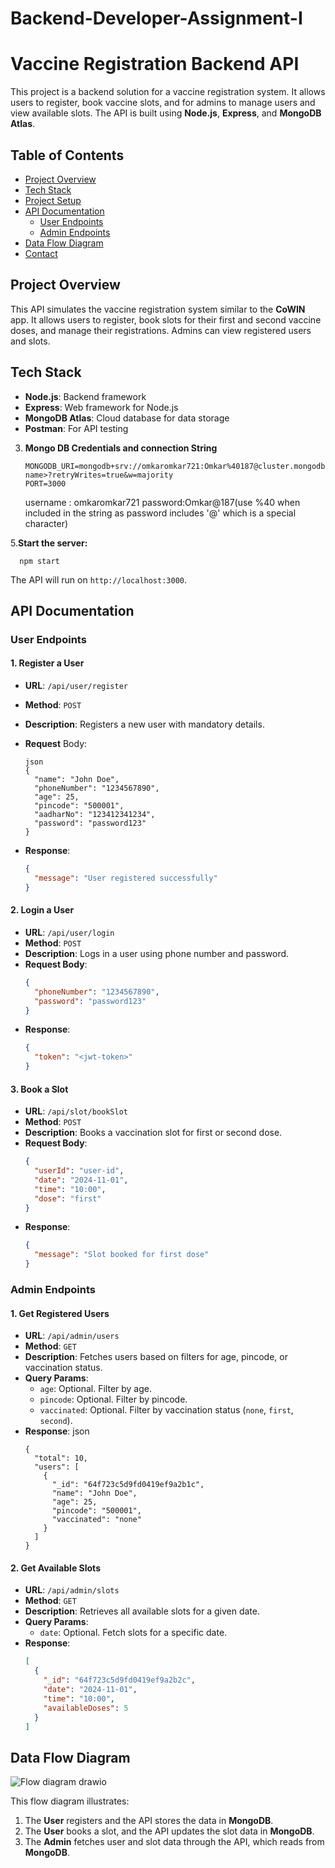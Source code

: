 # Backend-Developer-Assignment-I
# Vaccine Registration Backend API

This project is a backend solution for a vaccine registration system. It allows users to register, book vaccine slots, and for admins to manage users and view available slots. The API is built using **Node.js**, **Express**, and **MongoDB Atlas**.

## Table of Contents
- [Project Overview](#project-overview)
- [Tech Stack](#tech-stack)
- [Project Setup](#project-setup)
- [API Documentation](#api-documentation)
  - [User Endpoints](#user-endpoints)
  - [Admin Endpoints](#admin-endpoints)
- [Data Flow Diagram](#data-flow-diagram)
- [Contact](#contact)

## Project Overview

This API simulates the vaccine registration system similar to the **CoWIN** app. It allows users to register, book slots for their first and second vaccine doses, and manage their registrations. Admins can view registered users and slots.

## Tech Stack
- **Node.js**: Backend framework
- **Express**: Web framework for Node.js
- **MongoDB Atlas**: Cloud database for data storage
- **Postman**: For API testing

3. **Mongo DB Credentials and connection String**
   ```env
   MONGODB_URI=mongodb+srv://omkaromkar721:Omkar%40187@cluster.mongodb.net/<database-name>?retryWrites=true&w=majority
   PORT=3000
   ```
   username : omkaromkar721
   password:Omkar@187(use %40 when included in the string as password includes '@' which is a special character)

5.**Start the server:**
 ```
   npm start
```
   The API will run on `http://localhost:3000`.

## API Documentation

### User Endpoints

#### 1. **Register a User**
   - **URL**: `/api/user/register`
   - **Method**: `POST`
   - **Description**: Registers a new user with mandatory details.
   - **Request** Body:
     ```
     json
     {
       "name": "John Doe",
       "phoneNumber": "1234567890",
       "age": 25,
       "pincode": "500001",
       "aadharNo": "123412341234",
       "password": "password123"
     }
     ```

   - **Response**: 
     ```json
     {
       "message": "User registered successfully"
     }
     ```

#### 2. **Login a User**
   - **URL**: `/api/user/login`
   - **Method**: `POST`
   - **Description**: Logs in a user using phone number and password.
   - **Request Body**:
     ```json
     {
       "phoneNumber": "1234567890",
       "password": "password123"
     }
     ```
   - **Response**:
     ```json
     {
       "token": "<jwt-token>"
     }
     ```

#### 3. **Book a Slot**
   - **URL**: `/api/slot/bookSlot`
   - **Method**: `POST`
   - **Description**: Books a vaccination slot for first or second dose.
   - **Request Body**:
     ```json
     {
       "userId": "user-id",
       "date": "2024-11-01",
       "time": "10:00",
       "dose": "first"
     }
     ```
   - **Response**:
     ```json
     {
       "message": "Slot booked for first dose"
     }
     ```

### Admin Endpoints

#### 1. **Get Registered Users**
   - **URL**: `/api/admin/users`
   - **Method**: `GET`
   - **Description**: Fetches users based on filters for age, pincode, or vaccination status.
   - **Query Params**:
     - `age`: Optional. Filter by age.
     - `pincode`: Optional. Filter by pincode.
     - `vaccinated`: Optional. Filter by vaccination status (`none`, `first`, `second`).
   - **Response**:
      json
     ```
     {
       "total": 10,
       "users": [
         {
           "_id": "64f723c5d9fd0419ef9a2b1c",
           "name": "John Doe",
           "age": 25,
           "pincode": "500001",
           "vaccinated": "none"
         }
       ]
     }
     ```
    

#### 2. **Get Available Slots**
   - **URL**: `/api/admin/slots`
   - **Method**: `GET`
   - **Description**: Retrieves all available slots for a given date.
   - **Query Params**:
     - `date`: Optional. Fetch slots for a specific date.
   - **Response**:
     ```json
     [
       {
         "_id": "64f723c5d9fd0419ef9a2b2c",
         "date": "2024-11-01",
         "time": "10:00",
         "availableDoses": 5
       }
     ]
     ```

## Data Flow Diagram
![Flow diagram drawio](https://github.com/user-attachments/assets/7d3a34cb-2374-49ec-913e-68d90c75e05c)


This flow diagram illustrates:
1. The **User** registers and the API stores the data in **MongoDB**.
2. The **User** books a slot, and the API updates the slot data in **MongoDB**.
3. The **Admin** fetches user and slot data through the API, which reads from **MongoDB**.
